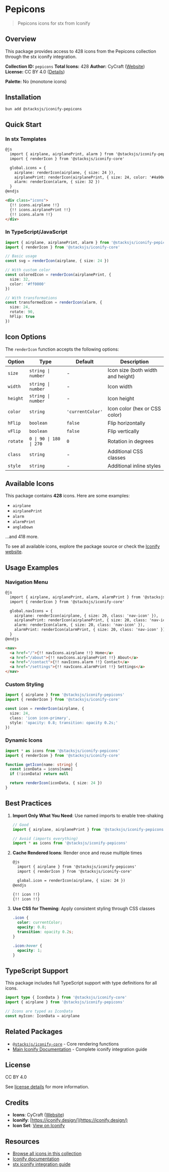 # Pepicons

> Pepicons icons for stx from Iconify

## Overview

This package provides access to 428 icons from the Pepicons collection through the stx iconify integration.

**Collection ID:** `pepicons`
**Total Icons:** 428
**Author:** CyCraft ([Website](https://github.com/CyCraft/pepicons))
**License:** CC BY 4.0 ([Details](https://github.com/CyCraft/pepicons/blob/dev/LICENSE))

**Palette:** No (monotone icons)

## Installation

```bash
bun add @stacksjs/iconify-pepicons
```

## Quick Start

### In stx Templates

```html
@js
  import { airplane, airplanePrint, alarm } from '@stacksjs/iconify-pepicons'
  import { renderIcon } from '@stacksjs/iconify-core'

  global.icons = {
    airplane: renderIcon(airplane, { size: 24 }),
    airplanePrint: renderIcon(airplanePrint, { size: 24, color: '#4a90e2' }),
    alarm: renderIcon(alarm, { size: 32 })
  }
@endjs

<div class="icons">
  {!! icons.airplane !!}
  {!! icons.airplanePrint !!}
  {!! icons.alarm !!}
</div>
```

### In TypeScript/JavaScript

```typescript
import { airplane, airplanePrint, alarm } from '@stacksjs/iconify-pepicons'
import { renderIcon } from '@stacksjs/iconify-core'

// Basic usage
const svg = renderIcon(airplane, { size: 24 })

// With custom color
const coloredIcon = renderIcon(airplanePrint, {
  size: 32,
  color: '#ff0000'
})

// With transformations
const transformedIcon = renderIcon(alarm, {
  size: 24,
  rotate: 90,
  hFlip: true
})
```

## Icon Options

The `renderIcon` function accepts the following options:

| Option | Type | Default | Description |
|--------|------|---------|-------------|
| `size` | `string \| number` | - | Icon size (both width and height) |
| `width` | `string \| number` | - | Icon width |
| `height` | `string \| number` | - | Icon height |
| `color` | `string` | `'currentColor'` | Icon color (hex or CSS color) |
| `hFlip` | `boolean` | `false` | Flip horizontally |
| `vFlip` | `boolean` | `false` | Flip vertically |
| `rotate` | `0 \| 90 \| 180 \| 270` | `0` | Rotation in degrees |
| `class` | `string` | - | Additional CSS classes |
| `style` | `string` | - | Additional inline styles |

## Available Icons

This package contains **428** icons. Here are some examples:

- `airplane`
- `airplanePrint`
- `alarm`
- `alarmPrint`
- `angleDown`

...and 418 more.

To see all available icons, explore the package source or check the [Iconify website](https://icon-sets.iconify.design/pepicons/).

## Usage Examples

### Navigation Menu

```html
@js
  import { airplane, airplanePrint, alarm, alarmPrint } from '@stacksjs/iconify-pepicons'
  import { renderIcon } from '@stacksjs/iconify-core'

  global.navIcons = {
    airplane: renderIcon(airplane, { size: 20, class: 'nav-icon' }),
    airplanePrint: renderIcon(airplanePrint, { size: 20, class: 'nav-icon' }),
    alarm: renderIcon(alarm, { size: 20, class: 'nav-icon' }),
    alarmPrint: renderIcon(alarmPrint, { size: 20, class: 'nav-icon' })
  }
@endjs

<nav>
  <a href="/">{!! navIcons.airplane !!} Home</a>
  <a href="/about">{!! navIcons.airplanePrint !!} About</a>
  <a href="/contact">{!! navIcons.alarm !!} Contact</a>
  <a href="/settings">{!! navIcons.alarmPrint !!} Settings</a>
</nav>
```

### Custom Styling

```typescript
import { airplane } from '@stacksjs/iconify-pepicons'
import { renderIcon } from '@stacksjs/iconify-core'

const icon = renderIcon(airplane, {
  size: 24,
  class: 'icon icon-primary',
  style: 'opacity: 0.8; transition: opacity 0.2s;'
})
```

### Dynamic Icons

```typescript
import * as icons from '@stacksjs/iconify-pepicons'
import { renderIcon } from '@stacksjs/iconify-core'

function getIcon(name: string) {
  const iconData = icons[name]
  if (!iconData) return null

  return renderIcon(iconData, { size: 24 })
}
```

## Best Practices

1. **Import Only What You Need**: Use named imports to enable tree-shaking
   ```typescript
   // Good
   import { airplane, airplanePrint } from '@stacksjs/iconify-pepicons'

   // Avoid (imports everything)
   import * as icons from '@stacksjs/iconify-pepicons'
   ```

2. **Cache Rendered Icons**: Render once and reuse multiple times
   ```html
   @js
     import { airplane } from '@stacksjs/iconify-pepicons'
     import { renderIcon } from '@stacksjs/iconify-core'

     global.icon = renderIcon(airplane, { size: 24 })
   @endjs

   {!! icon !!}
   {!! icon !!}
   ```

3. **Use CSS for Theming**: Apply consistent styling through CSS classes
   ```css
   .icon {
     color: currentColor;
     opacity: 0.8;
     transition: opacity 0.2s;
   }

   .icon:hover {
     opacity: 1;
   }
   ```

## TypeScript Support

This package includes full TypeScript support with type definitions for all icons.

```typescript
import type { IconData } from '@stacksjs/iconify-core'
import { airplane } from '@stacksjs/iconify-pepicons'

// Icons are typed as IconData
const myIcon: IconData = airplane
```

## Related Packages

- [`@stacksjs/iconify-core`](../iconify-core) - Core rendering functions
- [Main Iconify Documentation](../../docs/iconify.md) - Complete iconify integration guide

## License

CC BY 4.0

See [license details](https://github.com/CyCraft/pepicons/blob/dev/LICENSE) for more information.

## Credits

- **Icons**: CyCraft ([Website](https://github.com/CyCraft/pepicons))
- **Iconify**: [https://iconify.design/](https://iconify.design/)
- **Icon Set**: [View on Iconify](https://icon-sets.iconify.design/pepicons/)

## Resources

- [Browse all icons in this collection](https://icon-sets.iconify.design/pepicons/)
- [Iconify documentation](https://iconify.design/docs/)
- [stx iconify integration guide](../../docs/iconify.md)
